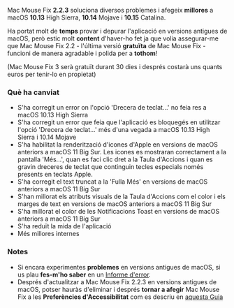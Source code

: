 Mac Mouse Fix **2.2.3** soluciona diversos problemes i afegeix **millores** a macOS **10.13** High Sierra, **10.14** Mojave i **10.15** Catalina.

Ha portat molt de **temps** provar i depurar l'aplicació en versions antigues de macOS, però estic molt **content** d'haver-ho fet ja que volia assegurar-me que Mac Mouse Fix 2.2 - l'última versió **gratuïta** de Mac Mouse Fix - funcioni de manera agradable i polida per a **tothom**!

(Mac Mouse Fix 3 serà gratuït durant 30 dies i després costarà uns quants euros per tenir-lo en propietat)

### Què ha canviat

- S'ha corregit un error on l'opció 'Drecera de teclat...' no feia res a macOS 10.13 High Sierra
- S'ha corregit un error que feia que l'aplicació es bloquegés en utilitzar l'opció 'Drecera de teclat...' més d'una vegada a macOS 10.13 High Sierra i 10.14 Mojave
- S'ha habilitat la renderització d'icones d'Apple en versions de macOS anteriors a macOS 11 Big Sur. Les icones es mostraran correctament a la pantalla 'Més...', quan es faci clic dret a la Taula d'Accions i quan es gravin dreceres de teclat que continguin tecles especials només presents en teclats Apple.
- S'ha corregit el text truncat a la 'Fulla Més' en versions de macOS anteriors a macOS 11 Big Sur
- S'han millorat els atributs visuals de la Taula d'Accions com el color i els marges de text en versions de macOS anteriors a macOS 11 Big Sur
- S'ha millorat el color de les Notificacions Toast en versions de macOS anteriors a macOS 11 Big Sur
- S'ha reduït la mida de l'aplicació
- Més millores internes

### Notes

- Si encara experimentes **problemes** en versions antigues de macOS, si us plau **fes-m'ho saber** en un [Informe d'error](https://noah-nuebling.github.io/mac-mouse-fix-feedback-assistant/?type=bug-report).
- Després d'actualitzar a Mac Mouse Fix 2.2.3 en versions antigues de macOS, potser hauràs d'eliminar i després **tornar a afegir** Mac Mouse Fix a les **Preferències d'Accessibilitat** com es descriu en [aquesta Guia](https://github.com/noah-nuebling/mac-mouse-fix/discussions/101)